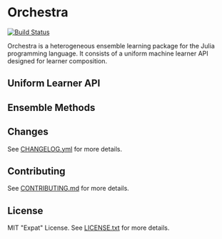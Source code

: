 # Orchestra

[![Build Status](https://travis-ci.org/sjenkz/Orchestra.jl.png)](https://travis-ci.org/sjenkz/Orchestra.jl)

Orchestra is a heterogeneous ensemble learning package for the Julia programming
language. It consists of a uniform machine learner API designed for learner
composition.

## Uniform Learner API

## Ensemble Methods

## Changes

See [CHANGELOG.yml](CHANGELOG.yml) for more details.

## Contributing 

See [CONTRIBUTING.md](CONTRIBUTING.md) for more details.

## License

MIT "Expat" License. See [LICENSE.txt](LICENSE.txt) for more details.
